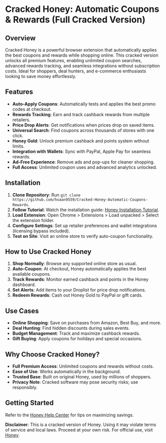 # Cracked Honey: Automatic Coupons & Rewards (Full Cracked Version)

## Overview
Cracked Honey is a powerful browser extension that automatically applies the best coupons and rewards while shopping online. This cracked version unlocks all premium features, enabling unlimited coupon searches, advanced rewards tracking, and seamless integrations without subscription costs. Ideal for shoppers, deal hunters, and e-commerce enthusiasts looking to save money effortlessly.

## Features
- **Auto-Apply Coupons**: Automatically tests and applies the best promo codes at checkout.
- **Rewards Tracking**: Earn and track cashback rewards from multiple retailers.
- **Price Drop Alerts**: Get notifications when prices drop on saved items.
- **Universal Search**: Find coupons across thousands of stores with one click.
- **Honey Gold**: Unlock premium cashback and points system without limits.
- **Integration with Wallets**: Sync with PayPal, Apple Pay for seamless rewards.
- **Ad-Free Experience**: Remove ads and pop-ups for cleaner shopping.
- **Full Access**: Unlimited coupon uses and advanced analytics unlocked.

## Installation
1. **Clone Repository**: Run `git clone https://github.com/hoaan9559/Cracked-Honey-Automatic-Coupons-Rewards`.
2. **Follow Tutorial**: Watch the installation guide: [Honey Installation Tutorial](https://www.youtube.com/watch?v=yVvvA8kaIuk).
3. **Load Extension**: Open Chrome > Extensions > Load unpacked > Select the extension folder.
4. **Configure Settings**: Set up retailer preferences and wallet integrations (licensing bypass included).
5. **Test on Site**: Visit an online store to verify auto-coupon functionality.

## How to Use Cracked Honey
1. **Shop Normally**: Browse any supported online store as usual.
2. **Auto-Coupon**: At checkout, Honey automatically applies the best available coupons.
3. **Track Rewards**: Monitor earned cashback and points in the Honey dashboard.
4. **Set Alerts**: Add items to your Droplist for price drop notifications.
5. **Redeem Rewards**: Cash out Honey Gold to PayPal or gift cards.

## Use Cases
- **Online Shopping**: Save on purchases from Amazon, Best Buy, and more.
- **Deal Hunting**: Find hidden discounts during sales events.
- **Budget Management**: Track and maximize cashback rewards.
- **Gift Buying**: Apply coupons for holidays and special occasions.

## Why Choose Cracked Honey?
- **Full Premium Access**: Unlimited coupons and rewards without costs.
- **Ease of Use**: Works automatically in the background.
- **Trusted Base**: Built on original Honey, used by millions of shoppers.
- **Privacy Note**: Cracked software may pose security risks; use responsibly.

## Getting Started
Refer to the [Honey Help Center](https://help.honey.com) for tips on maximizing savings.

**Disclaimer**: This is a cracked version of Honey. Using it may violate terms of service and local laws. Proceed at your own risk. For official use, visit [Honey](https://www.joinhoney.com).
